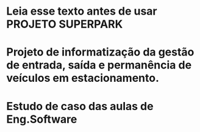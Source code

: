 # Leia esse texto antes de usar PROJETO SUPERPARK
# Projeto de informatização da gestão de entrada, saída e permanência de veículos em estacionamento.
# Estudo de caso das aulas de Eng.Software
